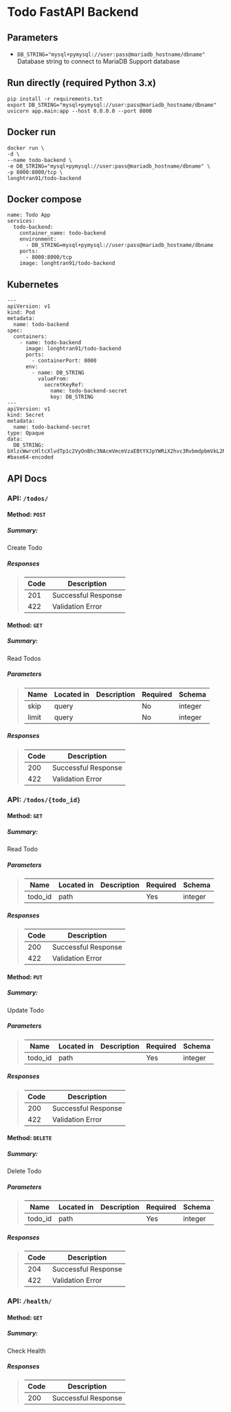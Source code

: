 # Todo FastAPI Backend


## Parameters
- `DB_STRING="mysql+pymysql://user:pass@mariadb_hostname/dbname"` Database string to connect to MariaDB Support database

## Run directly (required Python 3.x)
```
pip install -r requirements.txt
export DB_STRING="mysql+pymysql://user:pass@mariadb_hostname/dbname"
uvicorn app.main:app --host 0.0.0.0 --port 8000
```

## Docker run

```
docker run \
-d \
--name todo-backend \
-e DB_STRING="mysql+pymysql://user:pass@mariadb_hostname/dbname" \
-p 8000:8000/tcp \
longhtran91/todo-backend
```
## Docker compose
```
name: Todo App
services:
  todo-backend:
    container_name: todo-backend
    environment:
      - DB_STRING=mysql+pymysql://user:pass@mariadb_hostname/dbname
    ports:
      - 8000:8000/tcp
    image: longhtran91/todo-backend
```
## Kubernetes
```
---
apiVersion: v1
kind: Pod
metadata:
  name: todo-backend
spec:
  containers:
    - name: todo-backend
      image: longhtran91/todo-backend
      ports:
        - containerPort: 8000
      env:
        - name: DB_STRING
          valueFrom:
            secretKeyRef:
              name: todo-backend-secret
              key: DB_STRING
---
apiVersion: v1
kind: Secret
metadata:
  name: todo-backend-secret
type: Opaque
data:
  DB_STRING: bXlzcWwrcHltcXlvdTp1c2VyOnBhc3NAcmVmcmVzaEBtYXJpYWRiX2hvc3RvbmdpbmVkL2Ri #base64-encoded
```
## API Docs
### API: `/todos/`
#### Method: `POST`
##### Summary:
Create Todo

##### Responses
> | Code | Description |
> | ---- | ----------- |
> | 201 | Successful Response |
> | 422 | Validation Error |

#### Method: `GET`
##### Summary:

Read Todos

##### Parameters

> | Name | Located in | Description | Required | Schema |
> | ---- | ---------- | ----------- | -------- | ---- |
> | skip | query |  | No | integer |
> | limit | query |  | No | integer |

##### Responses

> | Code | Description |
> | ---- | ----------- |
> | 200 | Successful Response |
> | 422 | Validation Error |

### API: `/todos/{todo_id}`

#### Method: `GET`
##### Summary:

Read Todo

##### Parameters

> | Name | Located in | Description | Required | Schema |
> | ---- | ---------- | ----------- | -------- | ---- |
> | todo_id | path |  | Yes | integer |

##### Responses

> | Code | Description |
> | ---- | ----------- |
> | 200 | Successful Response |
> | 422 | Validation Error |

#### Method: `PUT`
##### Summary:

Update Todo

##### Parameters

> | Name | Located in | Description | Required | Schema |
> | ---- | ---------- | ----------- | -------- | ---- |
> | todo_id | path |  | Yes | integer |

##### Responses

> | Code | Description |
> | ---- | ----------- |
> | 200 | Successful Response |
> | 422 | Validation Error |

#### Method: `DELETE`
##### Summary:

Delete Todo

##### Parameters

> | Name | Located in | Description | Required | Schema |
> | ---- | ---------- | ----------- | -------- | ---- |
> | todo_id | path |  | Yes | integer |

##### Responses

> | Code | Description |
> | ---- | ----------- |
> | 204 | Successful Response |
> | 422 | Validation Error |

### API: `/health/`

#### Method: `GET`
##### Summary:

Check Health

##### Responses

> | Code | Description |
> | ---- | ----------- |
> | 200 | Successful Response |
